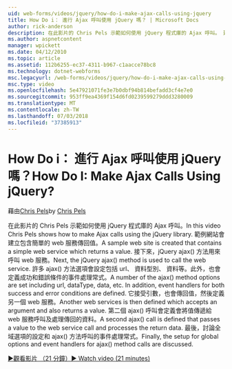 ```yaml
---
uid: web-forms/videos/jquery/how-do-i-make-ajax-calls-using-jquery
title: How Do i： 進行 Ajax 呼叫使用 jQuery 嗎？ | Microsoft Docs
author: rick-anderson
description: 在此影片的 Chris Pels 示範如何使用 jQuery 程式庫的 Ajax 呼叫。 建立包含簡單的 web 服務會傳回一個範例網站...
ms.author: aspnetcontent
manager: wpickett
ms.date: 04/12/2010
ms.topic: article
ms.assetid: 112b6255-ec37-4311-b967-c1aacce78bc8
ms.technology: dotnet-webforms
msc.legacyurl: /web-forms/videos/jquery/how-do-i-make-ajax-calls-using-jquery
msc.type: video
ms.openlocfilehash: 5e47921071fe3e7b0dbf94b814befadd3cf4e7e0
ms.sourcegitcommit: 953ff9ea4369f154d6fd0239599279ddd3280009
ms.translationtype: MT
ms.contentlocale: zh-TW
ms.lasthandoff: 07/03/2018
ms.locfileid: "37385913"
---
```

<a name="how-do-i-make-ajax-calls-using-jquery"></a><span data-ttu-id="edb0c-105">How Do i： 進行 Ajax 呼叫使用 jQuery 嗎？</span><span class="sxs-lookup"><span data-stu-id="edb0c-105">How Do I: Make Ajax Calls Using jQuery?</span></span>
====================
<span data-ttu-id="edb0c-106">藉由[Chris Pels](https://twitter.com/chrispels)</span><span class="sxs-lookup"><span data-stu-id="edb0c-106">by [Chris Pels](https://twitter.com/chrispels)</span></span>

<span data-ttu-id="edb0c-107">在此影片的 Chris Pels 示範如何使用 jQuery 程式庫的 Ajax 呼叫。</span><span class="sxs-lookup"><span data-stu-id="edb0c-107">In this video Chris Pels shows how to make Ajax calls using the jQuery library.</span></span> <span data-ttu-id="edb0c-108">範例網站會建立包含簡單的 web 服務傳回值。</span><span class="sxs-lookup"><span data-stu-id="edb0c-108">A sample web site is created that contains a simple web service which returns a value.</span></span> <span data-ttu-id="edb0c-109">接下來，jQuery ajax() 方法用來呼叫 web 服務。</span><span class="sxs-lookup"><span data-stu-id="edb0c-109">Next, the jQuery ajax() method is used to call the web service.</span></span> <span data-ttu-id="edb0c-110">許多 ajax() 方法選項會設定包括 url、 資料型別、 資料等。此外，也會定義成功和錯誤條件的事件處理常式。</span><span class="sxs-lookup"><span data-stu-id="edb0c-110">A number of the ajax() method options are set including url, dataType, data, etc. In addition, event handlers for both success and error conditions are defined.</span></span> <span data-ttu-id="edb0c-111">它接受引數，也會傳回值，然後定義另一個 web 服務。</span><span class="sxs-lookup"><span data-stu-id="edb0c-111">Another web services is then defined which accepts an argument and also returns a value.</span></span> <span data-ttu-id="edb0c-112">第二個 ajax() 呼叫會定義會將值傳遞給 web 服務呼叫及處理傳回的資料。</span><span class="sxs-lookup"><span data-stu-id="edb0c-112">A second ajax() call is defined that passes a value to the web service call and processes the return data.</span></span> <span data-ttu-id="edb0c-113">最後，討論全域選項的設定和 ajax() 方法呼叫的事件處理常式。</span><span class="sxs-lookup"><span data-stu-id="edb0c-113">Finally, the setup for global options and event handlers for ajax() method calls are discussed.</span></span>

[<span data-ttu-id="edb0c-114">&#9654;觀看影片 （21 分鐘）</span><span class="sxs-lookup"><span data-stu-id="edb0c-114">&#9654; Watch video (21 minutes)</span></span>](https://channel9.msdn.com/Blogs/ASP-NET-Site-Videos/how-do-i-make-ajax-calls-using-jquery)
